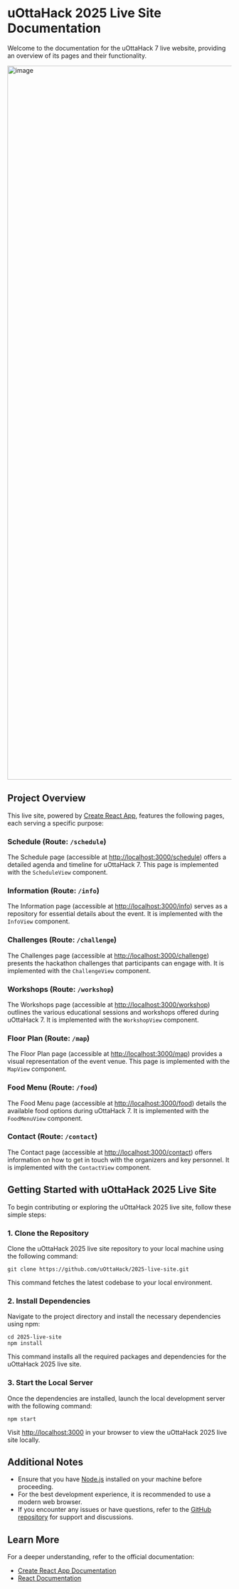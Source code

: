 # uOttaHack 2025 Live Site Documentation

Welcome to the documentation for the uOttaHack 7 live website, providing an overview of its pages and their functionality.

<img width="1601" alt="image" src="https://github.com/uOttaHack/2025-live-site/assets/46465622/8e141a77-c218-4b1e-bbdd-fc8393782fb6">

## Project Overview

This live site, powered by [Create React App](https://github.com/facebook/create-react-app), features the following pages, each serving a specific purpose:

### Schedule (Route: `/schedule`)

The Schedule page (accessible at [http://localhost:3000/schedule](http://localhost:3000/schedule)) offers a detailed agenda and timeline for uOttaHack 7. This page is implemented with the `ScheduleView` component.

### Information (Route: `/info`)

The Information page (accessible at [http://localhost:3000/info](http://localhost:3000/info)) serves as a repository for essential details about the event. It is implemented with the `InfoView` component.

### Challenges (Route: `/challenge`)

The Challenges page (accessible at [http://localhost:3000/challenge](http://localhost:3000/challenge)) presents the hackathon challenges that participants can engage with. It is implemented with the `ChallengeView` component.

### Workshops (Route: `/workshop`)

The Workshops page (accessible at [http://localhost:3000/workshop](http://localhost:3000/workshop)) outlines the various educational sessions and workshops offered during uOttaHack 7. It is implemented with the `WorkshopView` component.

### Floor Plan (Route: `/map`)

The Floor Plan page (accessible at [http://localhost:3000/map](http://localhost:3000/map)) provides a visual representation of the event venue. This page is implemented with the `MapView` component.

### Food Menu (Route: `/food`)

The Food Menu page (accessible at [http://localhost:3000/food](http://localhost:3000/food)) details the available food options during uOttaHack 7. It is implemented with the `FoodMenuView` component.

### Contact (Route: `/contact`)

The Contact page (accessible at [http://localhost:3000/contact](http://localhost:3000/contact)) offers information on how to get in touch with the organizers and key personnel. It is implemented with the `ContactView` component.

## Getting Started with uOttaHack 2025 Live Site

To begin contributing or exploring the uOttaHack 2025 live site, follow these simple steps:

### 1. Clone the Repository

Clone the uOttaHack 2025 live site repository to your local machine using the following command:

```
git clone https://github.com/uOttaHack/2025-live-site.git
```

This command fetches the latest codebase to your local environment.

### 2. Install Dependencies

Navigate to the project directory and install the necessary dependencies using npm:

```
cd 2025-live-site
npm install
```

This command installs all the required packages and dependencies for the uOttaHack 2025 live site.

### 3. Start the Local Server

Once the dependencies are installed, launch the local development server with the following command:

```
npm start
```

Visit [http://localhost:3000](http://localhost:3000) in your browser to view the uOttaHack 2025 live site locally.

## Additional Notes

-   Ensure that you have [Node.js](https://nodejs.org/) installed on your machine before proceeding.
-   For the best development experience, it is recommended to use a modern web browser.
-   If you encounter any issues or have questions, refer to the [GitHub repository](https://github.com/uOttaHack/2025-live-site) for support and discussions.

## Learn More

For a deeper understanding, refer to the official documentation:

-   [Create React App Documentation](https://facebook.github.io/create-react-app/docs/getting-started)
-   [React Documentation](https://reactjs.org/)
